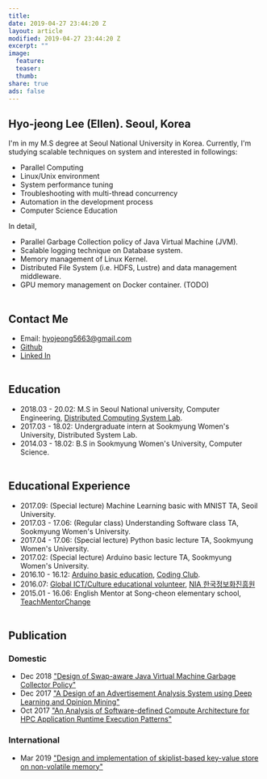 ```yaml
---
title:
date: 2019-04-27 23:44:20 Z
layout: article
modified: 2019-04-27 23:44:20 Z
excerpt: ""
image:
  feature:
  teaser:
  thumb:
share: true
ads: false
---
```


## Hyo-jeong Lee (Ellen). Seoul, Korea
I'm in my M.S degree at Seoul National University in Korea. Currently, I'm studying scalable techniques on system and interested in followings:
* Parallel Computing
* Linux/Unix environment
* System performance tuning
* Troubleshooting with multi-thread concurrency
* Automation in the development process
* Computer Science Education

In detail, 
* Parallel Garbage Collection policy of Java Virtual Machine (JVM).
* Scalable logging technique on Database system.
* Memory management of Linux Kernel.
* Distributed File System (i.e. HDFS, Lustre) and data management middleware.
* GPU memory management on Docker container. (TODO)
<br /><br />

## Contact Me
* Email: hyojeong5663@gmail.com
* <a href="https://github.com/hyojeonglee">Github</a>
* <a href="https://www.linkedin.com/in/hyo-jeong-lee-09a169137/">Linked In</a>
<br /><br />

## Education
* 2018.03 - 20.02: M.S in Seoul National university, Computer Engineering, <a href="http://dcslab.snu.ac.kr">Distributed Computing System Lab</a>.
* 2017.03 - 18.02: Undergraduate intern at Sookmyung Women's University, Distributed System Lab.
* 2014.03 - 18.02: B.S in Sookmyung Women's University, Computer Science.
<br /><br />

## Educational Experience
* 2017.09: (Special lecture) Machine Learning basic with MNIST TA, Seoil University. 
* 2017.03 - 17.06: (Regular class) Understanding Software class TA, Sookmyung Women's University.
* 2017.04 - 17.06: (Special lecture) Python basic lecture TA, Sookmyung Women's University.
* 2017.02: (Special lecture) Arduino basic lecture TA, Sookmyung Women's University.
* 2016.10 - 16.12: <a href="https://blog.naver.com/hyon2224/220875764962">Arduino basic education</a>, <a href="http://codingclubs.org/">Coding Club</a>.
* 2016.07: <a href="https://blog.naver.com/hyon2224/220801760095">Global ICT/Culture educational volunteer</a>, <a href="https://kiv.nia.or.kr/front/main/main.do">NIA 한국정보화진흥원</a>
* 2015.01 - 16.06: English Mentor at Song-cheon elementary school, <a href="https://www.facebook.com/TeachMentorChange/">TeachMentorChange</a>
<br /><br />

## Publication
### Domestic
* Dec 2018 <a href="http://www.dbpia.co.kr/journal/articleDetail?nodeId=NODE07613487&language=ko_KR">"Design of Swap-aware Java Virtual Machine Garbage Collector Policy"</a>
* Dec 2017 <a href="http://www.dbpia.co.kr/journal/articleDetail?nodeId=NODE07322804&language=ko_KR">"A Design of an Advertisement Analysis System using Deep Learning and Opinion Mining"</a>
* Oct 2017 <a href="http://www.riss.kr/search/detail/DetailView.do?p_mat_type=1a0202e37d52c72d&control_no=85c2082643d709c9c85d2949c297615a#redirect">"An Analysis of Software-defined Compute Architecture for HPC Application Runtime Execution Patterns"</a>

### International
* Mar 2019 <a href="https://link.springer.com/article/10.1007/s10586-019-02925-1">"Design and implementation of skiplist-based key-value store on non-volatile memory"</a>

